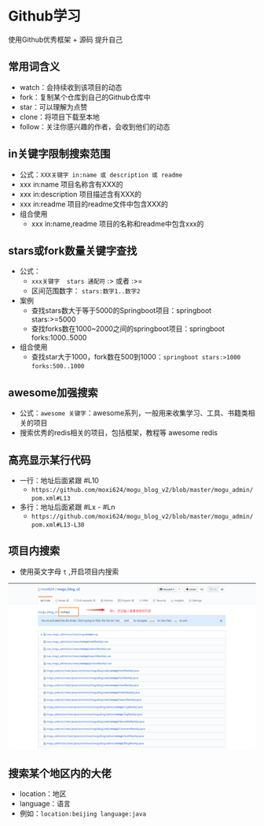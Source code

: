 # Github学习

使用Github优秀框架 + 源码 提升自己

## 常用词含义

- watch：会持续收到该项目的动态
- fork：复制某个仓库到自己的Github仓库中
- star：可以理解为点赞
- clone：将项目下载至本地
- follow：关注你感兴趣的作者，会收到他们的动态

 

## in关键字限制搜索范围

- 公式：`XXX关键字 in:name 或 description 或 readme`
- xxx in:name   项目名称含有XXX的
- xxx in:description   项目描述含有XXX的
- xxx in:readme   项目的readme文件中包含XXX的
- 组合使用
  - xxx   in:name,readme    项目的名称和readme中包含xxx的



## stars或fork数量关键字查找

- 公式：
  - `xxx关键字  stars 通配符`  :>  或者 :>=
  - 区间范围数字：  `stars:数字1..数字2`
- 案例
  - 查找stars数大于等于5000的Springboot项目：springboot  stars:>=5000
  - 查找forks数在1000~2000之间的springboot项目：springboot forks:1000..5000
- 组合使用
  - 查找star大于1000，fork数在500到1000：`springboot stars:>1000 forks:500..1000`



## awesome加强搜索

- 公式：`awesome 关键字`：awesome系列，一般用来收集学习、工具、书籍类相关的项目
- 搜索优秀的redis相关的项目，包括框架，教程等  awesome redis



## 高亮显示某行代码

- 一行：地址后面紧跟  #L10
  - `https://github.com/moxi624/mogu_blog_v2/blob/master/mogu_admin/pom.xml#L13`
- 多行：地址后面紧跟 #Lx - #Ln
  - `https://github.com/moxi624/mogu_blog_v2/blob/master/mogu_admin/pom.xml#L13-L30`

## 项目内搜索

- 使用英文字母 `t` ,开启项目内搜索


![image-20200326212650322](images/image-20200326212650322.png)



## 搜索某个地区内的大佬

- location：地区
- language：语言
- 例如：`location:beijing language:java`